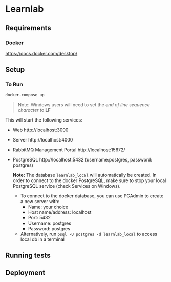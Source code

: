 # Learnlab

## Requirements
### Docker
https://docs.docker.com/desktop/

## Setup
### To Run
```
docker-compose up
```
>Note: Windows users will need to set the *end of line sequence character* to **LF**

This will start the following services:
* Web http://localhost:3000
* Server http://localhost:4000
* RabbitMQ Management Portal http://localhost:15672/
* PostgreSQL http://localhost:5432 (username:postgres, password: postgres)

    **Note:** The database `learnlab_local` will automatically be created. In order to connect to the docker PostgreSQL, make sure to stop your local PostgreSQL service (check Services on Windows).
    * To connect to the docker database, you can use PGAdmin to create a new server with:
        * Name: your choice
        * Host name/address: localhost
        * Port: 5432
        * Username: postgres
        * Password: postgres
    * Alternatively, run `psql -U postgres -d learnlab_local` to access local db in a terminal
## Running tests

## Deployment
